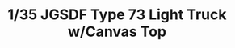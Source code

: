 ---
layout: product
title: "1/35 JGSDF Type 73 Light Truck w/Canvas Top"
price: "3300" 
desc: "Maketa"
img_path: "/assets/img/FM34.webp"
brand: "FineMolds"
available: false
special_offer: false
new: false
soon: false
cat: "010000"
subcat: "015900"
subsubcat: "0N/A"
sifra: "FM34"
popular: false
spec: false
---
